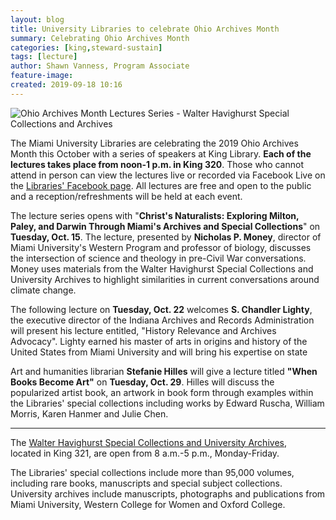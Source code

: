 ```yaml
---
layout: blog
title: University Libraries to celebrate Ohio Archives Month
summary: Celebrating Ohio Archives Month
categories: [king,steward-sustain]
tags: [lecture]
author: Shawn Vanness, Program Associate
feature-image:
created: 2019-09-18 10:16
---
```

![Ohio Archives Month Lectures Series - Walter Havighurst Special Collections and Archives](/images/post-images/18_Archives-Month_Header.png)

The Miami University Libraries are celebrating the 2019 Ohio Archives Month this October with a series of speakers at King Library. **Each of the lectures takes place from noon-1 p.m. in King 320**. Those who cannot attend in person can view the lectures live or recorded via Facebook Live on the [Libraries' Facebook page](https://www.facebook.com/mulibraries). All lectures are free and open to the public and a reception/refreshments will be held at each event.

The lecture series opens with "**Christ's Naturalists: Exploring Milton, Paley, and Darwin Through Miami's Archives and Special Collections**" on **Tuesday, Oct. 15**. The lecture, presented by **Nicholas P. Money**, director of Miami University's Western Program and professor of biology, discusses the intersection of science and theology in pre-Civil War conversations. Money uses materials from the Walter Havighurst Special Collections and University Archives to highlight similarities in current conversations around climate change.

The following lecture on **Tuesday, Oct. 22** welcomes **S. Chandler Lighty**, the executive director of the Indiana Archives and Records Administration will present his lecture entitled, "History Relevance and Archives Advocacy". Lighty earned his master of arts in origins and history of the United States from Miami University and will bring his expertise on state

Art and humanities librarian **Stefanie Hilles** will give a lecture titled **"When Books Become Art"** on **Tuesday, Oct. 29**. Hilles will discuss the popularized artist book, an artwork in book form through examples within the Libraries' special collections including works by Edward Ruscha, William Morris, Karen Hanmer and Julie Chen.

* * *

The [Walter Havighurst Special Collections and University Archives](https://spec.lib.miamioh.edu/home/),  
located in King 321, are open from 8 a.m.-5 p.m., Monday-Friday.

The Libraries' special collections include more than 95,000 volumes, including rare books, manuscripts and special subject collections. University archives include manuscripts, photographs and publications from Miami University, Western College for Women and Oxford College.
